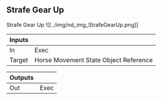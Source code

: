 ## Strafe Gear Up
Strafe Gear Up
![[../img/nd_img_StrafeGearUp.png]]

|Inputs||
|--|--|
| In | Exec |
| Target | Horse Movement State Object Reference |

|Outputs||
|--|--|
| Out | Exec |
